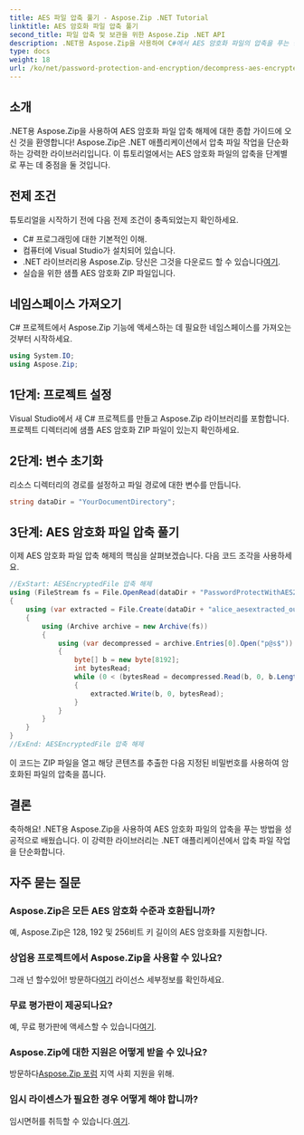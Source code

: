 ```yaml
---
title: AES 파일 압축 풀기 - Aspose.Zip .NET Tutorial
linktitle: AES 암호화 파일 압축 풀기
second_title: 파일 압축 및 보관을 위한 Aspose.Zip .NET API
description: .NET용 Aspose.Zip을 사용하여 C#에서 AES 암호화 파일의 압축을 푸는 방법을 알아보세요. 효율적인 파일 처리를 위한 단계별 가이드를 따르세요.
type: docs
weight: 18
url: /ko/net/password-protection-and-encryption/decompress-aes-encrypted-file/
---
```


## 소개

.NET용 Aspose.Zip을 사용하여 AES 암호화 파일 압축 해제에 대한 종합 가이드에 오신 것을 환영합니다! Aspose.Zip은 .NET 애플리케이션에서 압축 파일 작업을 단순화하는 강력한 라이브러리입니다. 이 튜토리얼에서는 AES 암호화 파일의 압축을 단계별로 푸는 데 중점을 둘 것입니다.

## 전제 조건

튜토리얼을 시작하기 전에 다음 전제 조건이 충족되었는지 확인하세요.

- C# 프로그래밍에 대한 기본적인 이해.
- 컴퓨터에 Visual Studio가 설치되어 있습니다.
-  .NET 라이브러리용 Aspose.Zip. 당신은 그것을 다운로드 할 수 있습니다[여기](https://releases.aspose.com/zip/net/).
- 실습을 위한 샘플 AES 암호화 ZIP 파일입니다.

## 네임스페이스 가져오기

C# 프로젝트에서 Aspose.Zip 기능에 액세스하는 데 필요한 네임스페이스를 가져오는 것부터 시작하세요.

```csharp
using System.IO;
using Aspose.Zip;
```

## 1단계: 프로젝트 설정

Visual Studio에서 새 C# 프로젝트를 만들고 Aspose.Zip 라이브러리를 포함합니다. 프로젝트 디렉터리에 샘플 AES 암호화 ZIP 파일이 있는지 확인하세요.

## 2단계: 변수 초기화

리소스 디렉터리의 경로를 설정하고 파일 경로에 대한 변수를 만듭니다.

```csharp
string dataDir = "YourDocumentDirectory";
```

## 3단계: AES 암호화 파일 압축 풀기

이제 AES 암호화 파일 압축 해제의 핵심을 살펴보겠습니다. 다음 코드 조각을 사용하세요.

```csharp
//ExStart: AESEncryptedFile 압축 해제
using (FileStream fs = File.OpenRead(dataDir + "PasswordProtectWithAES256_out.zip"))
{
    using (var extracted = File.Create(dataDir + "alice_aesextracted_out.txt"))
    {
        using (Archive archive = new Archive(fs))
        {
            using (var decompressed = archive.Entries[0].Open("p@s$"))
            {
                byte[] b = new byte[8192];
                int bytesRead;
                while (0 < (bytesRead = decompressed.Read(b, 0, b.Length)))
                {
                    extracted.Write(b, 0, bytesRead);
                }
            }
        }
    }
}
//ExEnd: AESEncryptedFile 압축 해제
```

이 코드는 ZIP 파일을 열고 해당 콘텐츠를 추출한 다음 지정된 비밀번호를 사용하여 암호화된 파일의 압축을 풉니다.

## 결론

축하해요! .NET용 Aspose.Zip을 사용하여 AES 암호화 파일의 압축을 푸는 방법을 성공적으로 배웠습니다. 이 강력한 라이브러리는 .NET 애플리케이션에서 압축 파일 작업을 단순화합니다.

## 자주 묻는 질문

### Aspose.Zip은 모든 AES 암호화 수준과 호환됩니까?
예, Aspose.Zip은 128, 192 및 256비트 키 길이의 AES 암호화를 지원합니다.

### 상업용 프로젝트에서 Aspose.Zip을 사용할 수 있나요?
 그래 넌 할수있어! 방문하다[여기](https://purchase.aspose.com/buy) 라이선스 세부정보를 확인하세요.

### 무료 평가판이 제공되나요?
 예, 무료 평가판에 액세스할 수 있습니다[여기](https://releases.aspose.com/).

### Aspose.Zip에 대한 지원은 어떻게 받을 수 있나요?
 방문하다[Aspose.Zip 포럼](https://forum.aspose.com/c/zip/37) 지역 사회 지원을 위해.

### 임시 라이센스가 필요한 경우 어떻게 해야 합니까?
 임시면허를 취득할 수 있습니다.[여기](https://purchase.aspose.com/temporary-license/).

